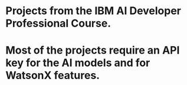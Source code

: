 # Projects from the IBM AI Developer Professional Course. 

# Most of the projects require an API key for the AI models and for WatsonX features.
